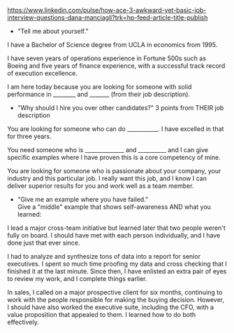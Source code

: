 
https://www.linkedin.com/pulse/how-ace-3-awkward-yet-basic-job-interview-questions-dana-manciagli?trk=hp-feed-article-title-publish

* "Tell me about yourself."  
 

 I have a Bachelor of Science degree from UCLA in economics from 1995.   
 
 I have seven years of operations experience in Fortune 500s such as Boeing and five years of finance experience, with a successful track record of execution excellence.  
 
 I am here today because you are looking for someone with solid performance in ________ and _______ (from their job description).

* "Why should I hire you over other candidates?"  3 points from THEIR job description  

 You are looking for someone who can do ___________. I have excelled in that for three years.  

 You need someone who is ______________ and __________ and I can give specific examples where I have proven this is a core competency of mine.  

 You are looking for someone who is passionate about your company, your industry and this particular job. I really want this job, and I know I can deliver superior results for you and work well as a team member.  

* "Give me an example where you have failed."  
 Give a "middle" example that shows self-awareness AND what you learned:  

 I lead a major cross-team initiative but learned later that two people weren't fully on board. I should have met with each person individually, and I have done just that ever since.  

 I had to analyze and synthesize tons of data into a report for senior executives. I spent so much time proofing my data and cross checking that I finished it at the last minute. Since then, I have enlisted an extra pair of eyes to review my work, and I complete things earlier. 

 In sales, I called on a major prospective client for six months, continuing to work with the people responsible for making the buying decision. However, I should have also worked the executive suite, including the CFO, with a value proposition that appealed to them. I learned how to do both effectively.  


